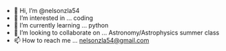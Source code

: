 - 👋 Hi, I’m @nelsonzla54
- 👀 I’m interested in ... coding
- 🌱 I’m currently learning ... python
- 💞️ I’m looking to collaborate on ... Astronomy/Astrophysics summer class
- 📫 How to reach me ... nelsonzla54@gmail.com

<!---
nelsonzla54/nelsonzla54 is a ✨ special ✨ repository because its `README.md` (this file) appears on your GitHub profile.
You can click the Preview link to take a look at your changes.
--->
